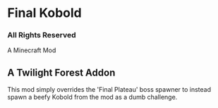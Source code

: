# Final Kobold

### All Rights Reserved
A Minecraft Mod

## A Twilight Forest Addon
This mod simply overrides the 'Final Plateau' boss spawner to instead spawn a beefy Kobold from the mod as a dumb challenge.
